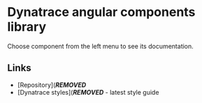 # Dynatrace angular components library

Choose component from the left menu to see its documentation.

## Links

* [Repository](***REMOVED***
* [Dynatrace styles](***REMOVED*** - latest style guide
